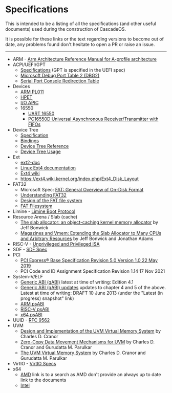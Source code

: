 # Specifications
This is intended to be a listing of all the specifications (and other useful documents) used during the construction of CascadeOS.

It is possible for these links or the text regarding versions to become out of date, any problems found don't hesitate to open a PR or raise an issue.

---

* ARM - [Arm Architecture Reference Manual for A-profile architecture](https://developer.arm.com/documentation/ddi0487/ja/?lang=en)
* ACPI/UEFI/GPT
  * [Specifications](https://uefi.org/specifications) (GPT is specified in the UEFI spec) 
  * [Microsoft Debug Port Table 2 (DBG2)](https://github.com/MicrosoftDocs/windows-driver-docs/blob/staging/windows-driver-docs-pr/bringup/acpi-debug-port-table.md)
  * [Serial Port Console Redirection Table](https://github.com/MicrosoftDocs/windows-driver-docs/blob/staging/windows-driver-docs-pr/serports/serial-port-console-redirection-table.md)
* Devices
  * [ARM PL011](https://developer.arm.com/documentation/ddi0183/latest/)
  * [HPET](http://www.intel.com/content/dam/www/public/us/en/documents/technical-specifications/software-developers-hpet-spec-1-0a.pdf)
  * [I/O APIC](http://web.archive.org/web/20161130153145/http://download.intel.com/design/chipsets/datashts/29056601.pdf)
  * 16550
    * [UART 16550](https://caro.su/msx/ocm_de1/16550.pdf)
    * [PC16550D Universal Asynchronous Receiver/Transmitter with FIFOs](https://media.digikey.com/pdf/Data%20Sheets/Texas%20Instruments%20PDFs/PC16550D.pdf)
* Device Tree
  * [Specification](https://github.com/devicetree-org/devicetree-specification)
  * [Bindings](https://www.kernel.org/doc/Documentation/devicetree/bindings/)
  * [Device Tree Reference](https://elinux.org/Device_Tree_Reference)
  * [Device Tree Usage](https://elinux.org/Device_Tree_Usage)
* Ext
  * [ext2-doc](https://www.nongnu.org/ext2-doc/)
  * [Linux Ext4 documentation](https://www.kernel.org/doc/html/latest/filesystems/ext4/index.html)
  * [Ext4 wiki](https://ext4.wiki.kernel.org/index.php/Main_Page)
  * https://ext4.wiki.kernel.org/index.php/Ext4_Disk_Layout
* FAT32
  * Microsoft Spec: [FAT: General Overview of On-Disk Format](https://www.win.tue.nl/~aeb/linux/fs/fat/fatgen103.pdf)
  * [Understanding FAT32](https://www.pjrc.com/tech/8051/ide/fat32.html)
  * [Design of the FAT file system](https://en.wikipedia.org/wiki/Design_of_the_FAT_file_system)
  * [FAT Filesystem](http://elm-chan.org/docs/fat_e.html)
* Limine - [Limine Boot Protocol](https://github.com/limine-bootloader/limine/blob/stable/PROTOCOL.md)
* Resource Arena / Slab (cache)
  * [The slab allocator: an object-caching kernel memory allocator](https://dl.acm.org/doi/10.5555/1267257.1267263) by Jeff Bonwick
  * [Magazines and Vmem: Extending the Slab Allocator to Many CPUs and Arbitrary Resources](https://www.usenix.org/legacy/publications/library/proceedings/usenix01/full_papers/bonwick/bonwick.pdf) by Jeff Bonwick and Jonathan Adams
* RISC-V - [Unprivileged and Privileged ISA](https://github.com/riscv/riscv-isa-manual)
* SDF - [SDF Spec](lib/sdf/sdf.md)
* PCI
  * [PCI Express® Base Specification Revision 5.0 Version 1.0 22 May 2019](https://picture.iczhiku.com/resource/eetop/SYkDTqhOLhpUTnMx.pdf)
  * PCI Code and ID Assignment Specification Revision 1.14 17 Nov 2021
* System-V/ELF
  * [Generic ABI (gABI)](https://www.sco.com/developers/devspecs/) latest at time of writing: Edition 4.1
  * [Generic ABI (gABI) updates](https://www.sco.com/developers/gabi/) updates to chapter 4 and 5 of the above. Latest at time of writing: DRAFT 10 June 2013 (under the "Latest (in progress) snapshot" link)
  * [ARM psABI](https://github.com/ARM-software/abi-aa)
  * [RISC-V psABI](https://github.com/riscv-non-isa/riscv-elf-psabi-doc)
  * [x64 psABI](https://gitlab.com/x86-psABIs/x86-64-ABI)
* UUID - [RFC 9562](https://www.rfc-editor.org/rfc/rfc9562.html)
* UVM
  * [Design and Implementation of the UVM Virtual Memory System](https://chuck.cranor.org/p/diss.pdf) by Charles D. Cranor
  * [Zero-Copy Data Movement Mechanisms for UVM](https://citeseerx.ist.psu.edu/document?repid=rep1&type=pdf&doi=8961abccddf8ff24f7b494cd64d5cf62604b0018) by Charles D. Cranor and Gurudatta M. Parulkar
  * [The UVM Virtual Memory System](https://www.usenix.org/legacy/publications/library/proceedings/usenix99/full_papers/cranor/cranor.pdf) by Charles D. Cranor and Gurudatta M. Parulkar
* VirtIO - [VirtIO Specs](https://docs.oasis-open.org/virtio/virtio/)
* x64
  * [AMD](https://www.amd.com/en/search/documentation/hub.html#q=AMD64%20Architecture%20Programmer's%20Manual&f-amd_document_type=Programmer%20References) link is to a search as AMD don't provide an always up to date link to the documents
  * [Intel](https://www.intel.com/content/www/us/en/developer/articles/technical/intel-sdm.html)

